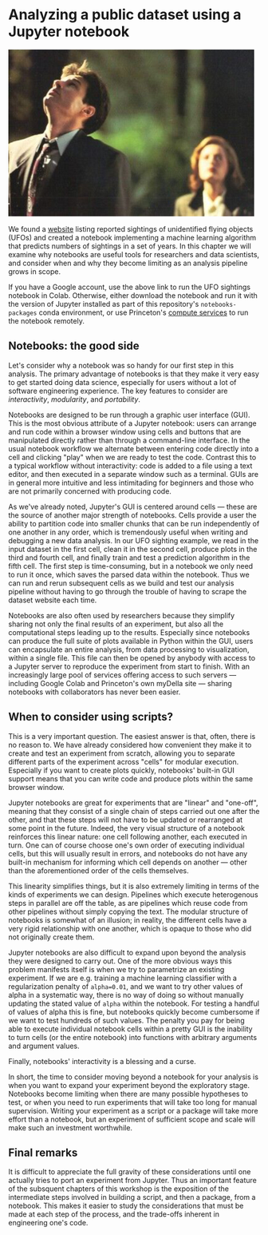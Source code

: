 # Analyzing a public dataset using a Jupyter notebook #

![](../resources/mulder-scully.jpeg)


We found a [website](https://nuforc.org/databank/) listing reported sightings of unidentified flying objects (UFOs)
and created a notebook implementing a machine learning algorithm that predicts numbers of sightings in a set of years.
In this chapter we will examine why notebooks are useful tools for researchers and data scientists, and consider when
and why they become limiting as an analysis pipeline grows in scope.

If you have a Google account, use the above link to run the UFO sightings notebook in Colab. Otherwise, either download
the notebook and run it with the version of Jupyter installed as part of this repository's `notebooks-packages` conda
environment, or use Princeton's
[compute services](https://researchcomputing.princeton.edu/support/knowledge-base/jupyter) to run the notebook remotely.


## Notebooks: the good side ##

Let's consider why a notebook was so handy for our first step in this analysis. The primary advantage of notebooks is
that they make it very easy to get started doing data science, especially for users without a lot of software
engineering experience. The key features to consider are _interactivity_, _modularity_, and _portability_.

Notebooks are designed to be run through a graphic user interface (GUI). This is the most obvious attribute of a Jupyter
notebook: users can arrange and run code within a browser window using cells and buttons that are manipulated directly
rather than through a command-line interface. In the usual notebook workflow we alternate between entering code directly
into a cell and clicking "play" when we are ready to test the code. Contrast this to a typical workflow without
interactivity: code is added to a file using a text editor, and then executed in a separate window such as a terminal.
GUIs are in general more intuitive and less intimitading for beginners and those who are not primarily concerned with
producing code.

As we've already noted, Jupyter's GUI is centered around cells — these are the source of another major strength of
notebooks. Cells provide a user the ability to partition code into smaller chunks that can be run independently of one
another in any order, which is tremendously useful when writing and debugging a new data analysis. In our UFO sighting
example, we read in the input dataset in the first cell, clean it in the second cell, produce plots in the third and
fourth cell, and finally train and test a prediction algorithm in the fifth cell. The first step is time-consuming, but
in a notebook we only need to run it once, which saves the parsed data within the notebook. Thus we can run and rerun
subsequent cells as we build and test our analysis pipeline without having to go through the trouble of having to scrape
the dataset website each time.

Notebooks are also often used by researchers because they simplify sharing not only the final results of an experiment,
but also all the computational steps leading up to the results. Especially since notebooks can produce the full suite of
plots available in Python within the GUI, users can encapsulate an entire analysis, from data processing to
visualization, within a single file. This file can then be opened by anybody with access to a Jupyter server to
reproduce the experiment from start to finish. With an increasingly large pool of services offering access to such
servers — including Google Colab and Princeton's own myDella site — sharing notebooks with collaborators has never been
easier.


## When to consider using scripts? ##

This is a very important question. The easiest answer is that, often, there is no reason to. We have already considered
how convenient they make it to create and test an experiment from scratch, allowing you to separate different parts of
the experiment across "cells" for modular execution. Especially if you want to create plots quickly, notebooks' built-in
GUI support means that you can write code and produce plots within the same browser window.

Jupyter notebooks are great for experiments that are "linear" and "one-off", meaning that they consist of a single chain
of steps carried out one after the other, and that these steps will not have to be updated or rearranged at some point
in the future. Indeed, the very visual structure of a notebook reinforces this linear nature: one cell following
another, each executed in turn. One can of course choose one's own order of executing individual cells, but this will
usually result in errors, and notebooks do not have any built-in mechanism for informing which cell depends on another —
other than the aforementioned order of the cells themselves.

This linearity simplifies things, but it is also extremely limiting in terms of the kinds of experiments we can design.
Pipelines which execute heterogenous steps in parallel are off the table, as are pipelines which reuse code from other
pipelines without simply copying the text. The modular structure of notebooks is somewhat of an illusion; in reality,
the different cells have a very rigid relationship with one another, which is opaque to those who did not originally
create them.

Jupyter notebooks are also difficult to expand upon beyond the analysis they were designed to carry out. One of the more
obvious ways this problem manifests itself is when we try to parametrize an existing experiment. If we are e.g. training
a machine learning classifier with a regularization penalty of `alpha=0.01`, and we want to try other values of alpha in
a systematic way, there is no way of doing so without manually updating the stated value of `alpha` within the notebook.
For testing a handful of values of alpha this is fine, but notebooks quickly become cumbersome if we want to test
hundreds of such values. The penalty you pay for being able to execute individual notebook cells within a pretty GUI is
the inability to turn cells (or the entire notebook) into functions with arbitrary arguments and argument values.

Finally, notebooks' interactivity is a blessing and a curse.

In short, the time to consider moving beyond a notebook for your analysis is when you want to expand your experiment
beyond the exploratory stage. Notebooks become limiting when there are many possible hypotheses to test, or when you
need to run experiments that will take too long for manual supervision. Writing your experiment as a script or a package
will take more effort than a notebook, but an experiment of sufficient scope and scale will make such an investment
worthwhile.


## Final remarks ##

It is difficult to appreciate the full gravity of these considerations until one actually tries to port an experiment
from Jupyter. Thus an important feature of the subsquent chapters of this workshop is the exposition of the intermediate
steps involved in building a script, and then a package, from a notebook. This makes it easier to study the
considerations that must be made at each step of the process, and the trade-offs inherent in engineering one's code.
